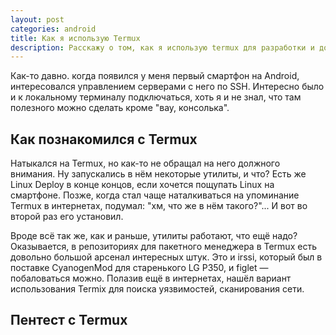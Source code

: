 ```yaml
---
layout: post
categories: android
title: Как я использую Termux
description: Расскажу о том, как я использую termux для разработки и доработки веб-приложений, настройки сервера, пентеста
---
```


Как-то давно. когда появился у меня первый смартфон на Android, интересовался управлением серверами с него по SSH. Интересно было и к локальному терминалу подключаться, хоть я и не знал, что там полезного можно сделать кроме "вау, консолька".

## Как познакомился с Termux

Натыкался на Termux, но как-то не обращал на него должного внимания. Ну запускались в нём некоторые утилиты, и что? Есть же Linux Deploy в конце концов, если хочется пощупать Linux на смартфоне. Позже, когда стал чаще наталкиваться на упоминание Termux в интернетах, подумал: "хм, что же в нём такого?"... И вот во второй раз его установил.

Вроде всё так же, как и раньше, утилиты работают, что ещё надо? Оказывается, в репозиториях для пакетного менеджера в Termux есть довольно большой арсенал интересных штук. Это и irssi, который был в поставке CyanogenMod для старенького LG P350, и figlet &mdash; побаловаться можно. Полазив ещё в интернетах, нашёл вариант использования Termix для поиска уязвимостей, сканирования сети.

## Пентест с Termux

